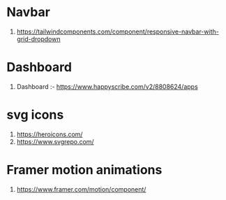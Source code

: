 # Navbar
1. https://tailwindcomponents.com/component/responsive-navbar-with-grid-dropdown

# Dashboard
1. Dashboard :- https://www.happyscribe.com/v2/8808624/apps

# svg icons 
1. https://heroicons.com/
2. https://www.svgrepo.com/



# Framer motion animations
1. https://www.framer.com/motion/component/

